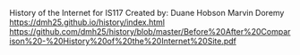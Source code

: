 History of the Internet for IS117
Created by:
Duane Hobson
Marvin Doremy
https://dmh25.github.io/history/index.html
https://github.com/dmh25/history/blob/master/Before%20After%20Comparison%20-%20History%20of%20the%20Internet%20Site.pdf
